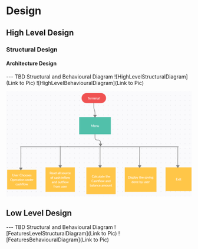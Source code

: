 # Design

## High Level Design 

 ### Structural Design

#### Architecture Design


--- TBD Structural and Behavioural Diagram
![HighLevelStructuralDiagram](Link to Pic)
![HighLevelBehaviouralDiagram](Link to Pic)

![](https://github.com/geek-gopi/C_Mini_Project_265459/blob/main/2_Design/Architecture.png)


## Low Level Design 

--- TBD Structural and Behavioural Diagram
![FeaturesLevelStructuralDiagram](Link to Pic)
![FeaturesBehaviouralDiagram](Link to Pic)